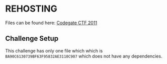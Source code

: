 # REHOSTING

Files can be found here: [Codegate CTF 2011](https://shell-storm.org/repo/CTF/CodeGate-2011/Binary/300/)

## Challenge Setup
This challenge has only one file which which is `BA90C6130739BF63F95832AE3110C907` which does not have any dependencies.